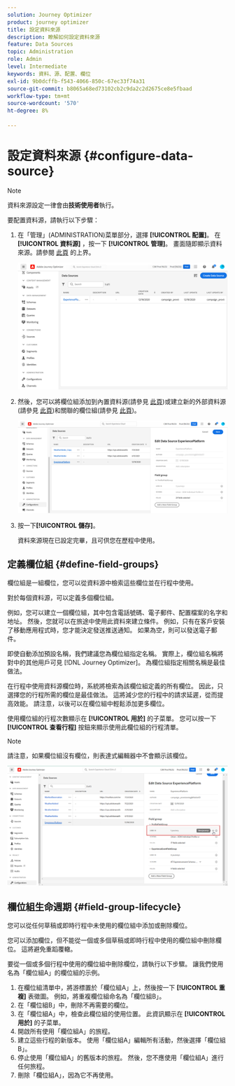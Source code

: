 ```yaml
---
solution: Journey Optimizer
product: journey optimizer
title: 設定資料來源
description: 瞭解如何設定資料來源
feature: Data Sources
topic: Administration
role: Admin
level: Intermediate
keywords: 資料、源、配置、欄位
exl-id: 9b0dcffb-f543-4066-850c-67ec33f74a31
source-git-commit: b8065a68ed73102cb2c9da2c2d2675ce8e5fbaad
workflow-type: tm+mt
source-wordcount: '570'
ht-degree: 8%

---
```


# 設定資料來源 {#configure-data-source}


>[!NOTE]
>
>資料來源設定一律會由&#x200B;**技術使用者**&#x200B;執行。

要配置資料源，請執行以下步驟：

1. 在「管理」(ADMINISTRATION)菜單部分，選擇 **[!UICONTROL 配置]**。 在  **[!UICONTROL 資料源]** ，按一下 **[!UICONTROL 管理]**。 畫面隨即顯示資料來源。請參閱 [此頁](../start/user-interface.md) 的上界。

   ![](assets/journey18.png)

1. 然後，您可以將欄位組添加到內置資料源(請參見 [此頁](../datasource/adobe-experience-platform-data-source.md))或建立新的外部資料源(請參見 [此頁](../datasource/external-data-sources.md))和關聯的欄位組(請參見 [此頁](../datasource/configure-data-sources.md#define-field-groups))。

   ![](assets/journey23.png)

1. 按一下&#x200B;**[!UICONTROL 儲存]**。

   資料來源現在已設定完畢，且可供您在歷程中使用。

## 定義欄位組 {#define-field-groups}

欄位組是一組欄位，您可以從資料源中檢索這些欄位並在行程中使用。

對於每個資料源，可以定義多個欄位組。

例如，您可以建立一個欄位組，其中包含電話號碼、電子郵件、配置檔案的名字和地址。 然後，您就可以在旅途中使用此資料來建立條件。 例如，只有在客戶安裝了移動應用程式時，您才能決定發送推送通知。 如果為空，則可以發送電子郵件。

即使自動添加預設名稱，我們建議您為欄位組指定名稱。 實際上，欄位組名稱將對中的其他用戶可見 [!DNL Journey Optimizer]。 為欄位組指定相關名稱是最佳做法。

在行程中使用資料源欄位時，系統將檢索為該欄位組定義的所有欄位。 因此，只選擇您的行程所需的欄位是最佳做法。 這將減少您的行程中的請求延遲，從而提高效能。 請注意，以後可以在欄位組中輕鬆添加更多欄位。

使用欄位組的行程次數顯示在 **[!UICONTROL 用於]** 的子菜單。 您可以按一下 **[!UICONTROL 查看行程]** 按鈕來顯示使用此欄位組的行程清單。

>[!NOTE]
>
>請注意，如果欄位組沒有欄位，則表達式編輯器中不會顯示該欄位。

![](assets/journey3bis.png)

## 欄位組生命週期 {#field-group-lifecycle}

您可以從任何草稿或即時行程中未使用的欄位組中添加或刪除欄位。

您可以添加欄位，但不能從一個或多個草稿或即時行程中使用的欄位組中刪除欄位。 這將避免重蹈覆轍。

要從一個或多個行程中使用的欄位組中刪除欄位，請執行以下步驟。 讓我們使用名為「欄位組A」的欄位組的示例。

1. 在欄位組清單中，將游標置於「欄位組A」上，然後按一下 **[!UICONTROL 重複]** 表徵圖。 例如，將重複欄位組命名為「欄位組B」。
1. 在「欄位組B」中，刪除不再需要的欄位。
1. 在「欄位組A」中，檢查此欄位組的使用位置。 此資訊顯示在 **[!UICONTROL 用於]** 的子菜單。
1. 開啟所有使用「欄位組A」的旅程。
1. 建立這些行程的新版本。 使用「欄位組A」編輯所有活動，然後選擇「欄位組B」。
1. 停止使用「欄位組A」的舊版本的旅程。 然後，您不應使用「欄位組A」進行任何旅程。
1. 刪除「欄位組A」，因為它不再使用。
